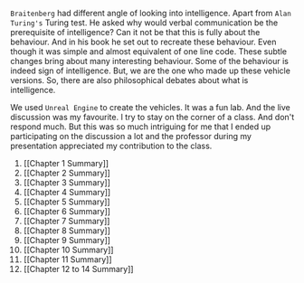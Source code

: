 `Braitenberg` had different angle of looking into intelligence. Apart from `Alan Turing's` Turing test. He asked why would verbal communication be the prerequisite of intelligence? Can it not be that this is fully about the behaviour. And in his book he set out to recreate these behaviour. Even though it was simple and almost equivalent of one line code. These subtle changes bring about many interesting behaviour. Some of the behaviour is indeed sign of intelligence. But, we are the one who made up these vehicle versions. So, there are also philosophical debates about what is intelligence.

We used `Unreal Engine` to create the vehicles. It was a fun lab. And the live discussion was my favourite. I try to stay on the corner of a class. And don't respond much. But this was so much intriguing for me that I ended up participating on the discussion a lot and the professor during my presentation appreciated my contribution to the class.

1. [[Chapter 1 Summary]]
2. [[Chapter 2 Summary]]
3. [[Chapter 3 Summary]]
4. [[Chapter 4 Summary]]
5. [[Chapter 5 Summary]]
6. [[Chapter 6 Summary]]
7. [[Chapter 7 Summary]]
8. [[Chapter 8 Summary]]
9. [[Chapter 9 Summary]]
10. [[Chapter 10 Summary]]
11. [[Chapter 11 Summary]]
12. [[Chapter 12 to 14 Summary]]
